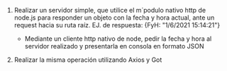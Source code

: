1. Realizar un servidor simple, que utilice el m´podulo nativo http de node.js para responder un objeto con la fecha y hora actual, ante un request hacia su ruta raíz. EJ. de respuesta: {FyH: "1/6/2021 15:14:21"}

   - Mediante un cliente http nativo de node, pedir la fecha y hora al servidor realizado y presentarla en consola en formato JSON

2. Realizar la misma operación utilizando Axios y Got
